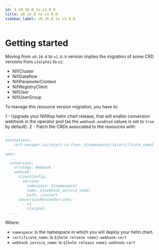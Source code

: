 ```yaml
---
id: 3_v0.16.0_to_v1.0.0
title: v0.16.0 to v1.0.0
sidebar_label: v0.16.0 to v1.0.0
---
```


# Getting started

Moving from `v0.16.0` to `v1.0.0` version implies the migration of some CRD versions from `v1alpha1` to `v1`:

- NifiCluster
- NifiDataflow
- NifiParameterContext
- NifiRegistryClient
- NifiUser
- NifiUserGroup

To manage this resource version migration, you have to: 

1 - Upgrade your NifiKop helm chart release, that will enable conversion webhook in the operator pod (as the `webhook.enabled` values is set to `true` by default).
2 - Patch the CRDs associated to the resources with: 

```yaml
...
annotations:
    cert-manager.io/inject-ca-from: ${namespace}/${certificate_name}
...
spec:
  ...
  conversion:
    strategy: Webhook
    webhook:
      clientConfig:
        service:
          namespace: ${namespace}
          name: ${webhook_service_name}
          path: /convert
      conversionReviewVersions:
        - v1
        - v1alpha1
  ...
```

Where:
- `namespace`: is the namespace in which you will deploy your helm chart.
- `certificate_name`: is `${helm release name}-webhook-cert`
- `webhook_service_name`: is `${helm release name}-webhook-cert`
